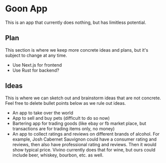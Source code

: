 # Goon App

This is an app that currently does nothing, but has limitless potential.

## Plan

This section is where we keep more concrete ideas and plans, but it's subject to change at any time.

* Use Next.js for frontend
* Use Rust for backend?

## Ideas

This is where we can sketch out and brainstorm ideas that are not concrete. Feel free to delete bullet points below as we rule out ideas.

* An app to take over the world
* App to sell and buy pets (difficult to do so now)
* Bartering app for trading goods (like ebay or fb market place, but transactions are for trading items only, no money)
* An app to collect ratings and reviews on different brands of alcohol. For example, Josh Cabernet Sauvignon could have a consumer rating and reviews, then also have professional rating and reviews. Then it would show typical price. Vivino currently does that for wine, but ours could include beer, whiskey, bourbon, etc. as well.